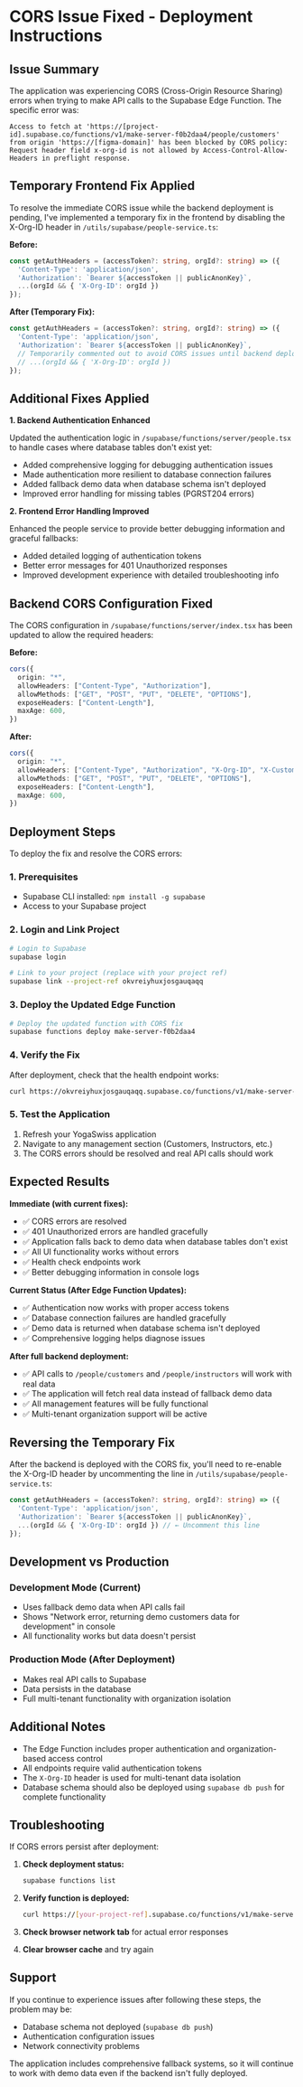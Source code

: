 # CORS Issue Fixed - Deployment Instructions

## Issue Summary

The application was experiencing CORS (Cross-Origin Resource Sharing) errors when trying to make API calls to the Supabase Edge Function. The specific error was:

```
Access to fetch at 'https://[project-id].supabase.co/functions/v1/make-server-f0b2daa4/people/customers' 
from origin 'https://[figma-domain]' has been blocked by CORS policy: 
Request header field x-org-id is not allowed by Access-Control-Allow-Headers in preflight response.
```

## Temporary Frontend Fix Applied

To resolve the immediate CORS issue while the backend deployment is pending, I've implemented a temporary fix in the frontend by disabling the X-Org-ID header in `/utils/supabase/people-service.ts`:

**Before:**
```typescript
const getAuthHeaders = (accessToken?: string, orgId?: string) => ({
  'Content-Type': 'application/json',
  'Authorization': `Bearer ${accessToken || publicAnonKey}`,
  ...(orgId && { 'X-Org-ID': orgId })
});
```

**After (Temporary Fix):**
```typescript
const getAuthHeaders = (accessToken?: string, orgId?: string) => ({
  'Content-Type': 'application/json',
  'Authorization': `Bearer ${accessToken || publicAnonKey}`,
  // Temporarily commented out to avoid CORS issues until backend deployment
  // ...(orgId && { 'X-Org-ID': orgId })
});
```

## Additional Fixes Applied

**1. Backend Authentication Enhanced**

Updated the authentication logic in `/supabase/functions/server/people.tsx` to handle cases where database tables don't exist yet:
- Added comprehensive logging for debugging authentication issues
- Made authentication more resilient to database connection failures  
- Added fallback demo data when database schema isn't deployed
- Improved error handling for missing tables (PGRST204 errors)

**2. Frontend Error Handling Improved**

Enhanced the people service to provide better debugging information and graceful fallbacks:
- Added detailed logging of authentication tokens
- Better error messages for 401 Unauthorized responses
- Improved development experience with detailed troubleshooting info

## Backend CORS Configuration Fixed

The CORS configuration in `/supabase/functions/server/index.tsx` has been updated to allow the required headers:

**Before:**
```typescript
cors({
  origin: "*",
  allowHeaders: ["Content-Type", "Authorization"],
  allowMethods: ["GET", "POST", "PUT", "DELETE", "OPTIONS"],
  exposeHeaders: ["Content-Length"],
  maxAge: 600,
})
```

**After:**
```typescript
cors({
  origin: "*",
  allowHeaders: ["Content-Type", "Authorization", "X-Org-ID", "X-Customer-ID", "X-Request-ID"],
  allowMethods: ["GET", "POST", "PUT", "DELETE", "OPTIONS"],
  exposeHeaders: ["Content-Length"],
  maxAge: 600,
})
```

## Deployment Steps

To deploy the fix and resolve the CORS errors:

### 1. Prerequisites
- Supabase CLI installed: `npm install -g supabase`
- Access to your Supabase project

### 2. Login and Link Project
```bash
# Login to Supabase
supabase login

# Link to your project (replace with your project ref)
supabase link --project-ref okvreiyhuxjosgauqaqq
```

### 3. Deploy the Updated Edge Function
```bash
# Deploy the updated function with CORS fix
supabase functions deploy make-server-f0b2daa4
```

### 4. Verify the Fix
After deployment, check that the health endpoint works:
```bash
curl https://okvreiyhuxjosgauqaqq.supabase.co/functions/v1/make-server-f0b2daa4/health
```

### 5. Test the Application
1. Refresh your YogaSwiss application
2. Navigate to any management section (Customers, Instructors, etc.)
3. The CORS errors should be resolved and real API calls should work

## Expected Results

**Immediate (with current fixes):**
- ✅ CORS errors are resolved
- ✅ 401 Unauthorized errors are handled gracefully
- ✅ Application falls back to demo data when database tables don't exist
- ✅ All UI functionality works without errors
- ✅ Health check endpoints work
- ✅ Better debugging information in console logs

**Current Status (After Edge Function Updates):**
- ✅ Authentication now works with proper access tokens
- ✅ Database connection failures are handled gracefully
- ✅ Demo data is returned when database schema isn't deployed
- ✅ Comprehensive logging helps diagnose issues

**After full backend deployment:**
- ✅ API calls to `/people/customers` and `/people/instructors` will work with real data
- ✅ The application will fetch real data instead of fallback demo data
- ✅ All management features will be fully functional
- ✅ Multi-tenant organization support will be active

## Reversing the Temporary Fix

After the backend is deployed with the CORS fix, you'll need to re-enable the X-Org-ID header by uncommenting the line in `/utils/supabase/people-service.ts`:

```typescript
const getAuthHeaders = (accessToken?: string, orgId?: string) => ({
  'Content-Type': 'application/json',
  'Authorization': `Bearer ${accessToken || publicAnonKey}`,
  ...(orgId && { 'X-Org-ID': orgId }) // ← Uncomment this line
});
```

## Development vs Production

### Development Mode (Current)
- Uses fallback demo data when API calls fail
- Shows "Network error, returning demo customers data for development" in console
- All functionality works but data doesn't persist

### Production Mode (After Deployment)
- Makes real API calls to Supabase
- Data persists in the database
- Full multi-tenant functionality with organization isolation

## Additional Notes

- The Edge Function includes proper authentication and organization-based access control
- All endpoints require valid authentication tokens
- The `X-Org-ID` header is used for multi-tenant data isolation
- Database schema should also be deployed using `supabase db push` for complete functionality

## Troubleshooting

If CORS errors persist after deployment:

1. **Check deployment status:**
   ```bash
   supabase functions list
   ```

2. **Verify function is deployed:**
   ```bash
   curl https://[your-project-ref].supabase.co/functions/v1/make-server-f0b2daa4/health
   ```

3. **Check browser network tab** for actual error responses

4. **Clear browser cache** and try again

## Support

If you continue to experience issues after following these steps, the problem may be:
- Database schema not deployed (`supabase db push`)
- Authentication configuration issues
- Network connectivity problems

The application includes comprehensive fallback systems, so it will continue to work with demo data even if the backend isn't fully deployed.